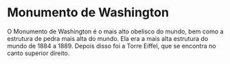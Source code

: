 # Monumento de Washington

O Monumento de Washington é o mais alto obelisco do mundo, bem como a estrutura
de pedra mais alta do mundo. Ela era a mais alta estrutura do mundo de 1884
a 1889. Depois disso foi a Torre Eiffel, que se encontra no canto superior
direito.
